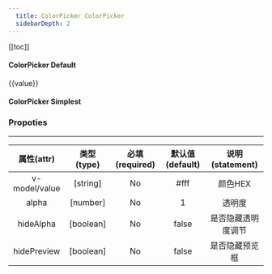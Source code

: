 ```yaml
---
  title: ColorPicker ColorPicker
  sidebarDepth: 2
---
```


<script>
export default {
  data(){
    return{
      value:"#ffffff"
    }
  }
}
</script>
  
[[toc]]

#### ColorPicker Default

<fv-colorPicker v-model="value">
</fv-colorPicker>

{{value}}

#### ColorPicker Simplest

<fv-color-picker v-model="value" hideAlpha hidePreview>
</fv-color-picker>

### Propoties
---
| 属性(attr)  |             类型(type)             | 必填(required) | 默认值(default) |     说明(statement)     |
|:-----------:|:----------------------------------:|:--------------:|:---------------:|:-----------------------:|
| v-model/value | [string] | No | #fff | 颜色HEX |
| alpha | [number] | No | 1 | 透明度 |
| hideAlpha | [boolean] | No | false | 是否隐藏透明度调节 |
| hidePreview | [boolean] | No | false | 是否隐藏预览框 |



  
